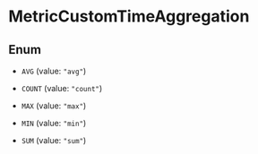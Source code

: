 

# MetricCustomTimeAggregation

## Enum


* `AVG` (value: `"avg"`)

* `COUNT` (value: `"count"`)

* `MAX` (value: `"max"`)

* `MIN` (value: `"min"`)

* `SUM` (value: `"sum"`)



